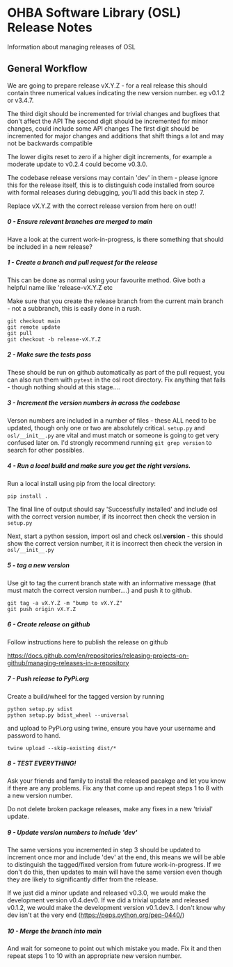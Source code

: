 OHBA Software Library (OSL) Release Notes
=========================================
Information about managing releases of OSL

General Workflow
----------------

We are going to prepare release vX.Y.Z - for a real release this should contain three numerical values indicating the new version number. eg v0.1.2 or v3.4.7.

The third digit should be incremented for trivial changes and bugfixes that don't affect the API
The second digit should be incremented for minor changes, could include some API changes
The first digit should be incremented for major changes and additions that shift things a lot and may not be backwards compatible

The lower digits reset to zero if a higher digit increments, for example a moderate update to v0.2.4 could become v0.3.0.

The codebase release versions may contain 'dev' in them - please ignore this for the release itself, this is to distinguish code installed from source with formal releases during debugging, you'll add this back in step 7.

Replace vX.Y.Z with the correct release version from here on out!!

##### 0 - Ensure relevant branches are merged to main

Have a look at the current work-in-progress, is there something that should be included in a new release?


##### 1 - Create a branch and pull request for the release

This can be done as normal using your favourite method. Give both a helpful name like 'release-vX.Y.Z etc

Make sure that you create the release branch from the current main branch - not a subbranch, this is easily done in a rush.

```
git checkout main
git remote update
git pull
git checkout -b release-vX.Y.Z
```

##### 2 - Make sure the tests pass

These should be run on github automatically as part of the pull request, you
can also run them with `pytest` in the osl root directory. Fix anything that
fails - though nothing should at this stage....


##### 3 - Increment the version numbers in across the codebase

Verson numbers are included in a number of files - these ALL need to be updated, though only one or two are absolutely critical. `setup.py` and `osl/__init__.py` are vital and must match or someone is going to get very confused later on. I'd strongly recommend running `git grep version` to search for other possibles.


##### 4 - Run a local build and make sure you get the right versions.

Run a local install using pip from the local directory:

```
pip install .
```

The final line of output should say 'Successfully installed' and include osl with the correct version number, if its incorrect then check the version in `setup.py`

Next, start a python session, import osl and check osl.__version__ - this should show the correct version number, it it is incorrect then check the version in `osl/__init__.py`


##### 5 - tag a new version

Use git to tag the current branch state with an informative message (that must match the correct version number....) and push it to github.

```
git tag -a vX.Y.Z -m "bump to vX.Y.Z"
git push origin vX.Y.Z
```

##### 6 - Create release on github

Follow instructions here to publish the release on github

https://docs.github.com/en/repositories/releasing-projects-on-github/managing-releases-in-a-repository

##### 7 - Push release to PyPi.org

Create a build/wheel for the tagged version by running

```
python setup.py sdist
python setup.py bdist_wheel --universal
```

and upload to PyPi.org using twine, ensure you have your username and password to hand.

```
twine upload --skip-existing dist/*
```

##### 8 - TEST EVERYTHING!

Ask your friends and family to install the released pacakge and let you know if there are any problems. Fix any that come up and repeat steps 1 to 8 with a new version number.

Do not delete broken package releases, make any fixes in a new 'trivial' update.


##### 9 - Update version numbers to include 'dev'

The same versions you incremented in step 3 should be updated to increment once mor and include 'dev' at the end, this means we will be able to distinguish the tagged/fixed version from future work-in-progress. If we don't do this, then updates to main will have the same version even though they are likely to significantly differ from the release.

If we just did a minor update and released v0.3.0, we would make the development version v0.4.dev0. If we did a trivial update and released v0.1.2, we would make the development version v0.1.dev3. I don't know why dev isn't at the very end (https://peps.python.org/pep-0440/)

##### 10 - Merge the branch into main

And wait for someone to point out which mistake you made. Fix it and then repeat steps 1 to 10 with an appropriate new version number.
